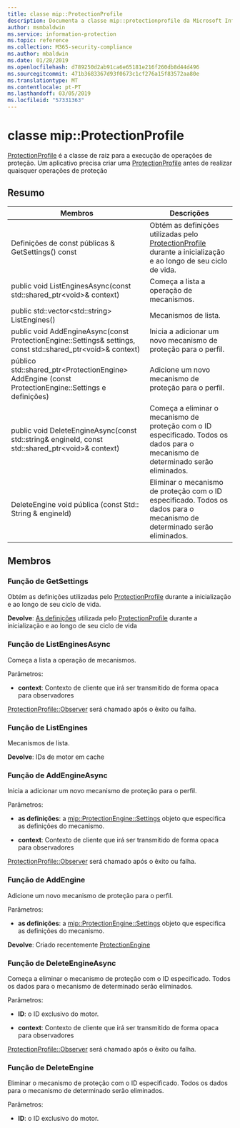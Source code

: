 ```yaml
---
title: classe mip::ProtectionProfile
description: Documenta a classe mip::protectionprofile da Microsoft Information Protection (MIP) SDK.
author: msmbaldwin
ms.service: information-protection
ms.topic: reference
ms.collection: M365-security-compliance
ms.author: mbaldwin
ms.date: 01/28/2019
ms.openlocfilehash: d789250d2ab91ca6e65181e216f260db8d44d496
ms.sourcegitcommit: 471b3683367d93f0673c1cf276a15f83572aa80e
ms.translationtype: MT
ms.contentlocale: pt-PT
ms.lasthandoff: 03/05/2019
ms.locfileid: "57331363"
---
```

# <a name="class-mipprotectionprofile"></a>classe mip::ProtectionProfile 
[ProtectionProfile](class_mip_protectionprofile.md) é a classe de raiz para a execução de operações de proteção.
Um aplicativo precisa criar uma [ProtectionProfile](class_mip_protectionprofile.md) antes de realizar quaisquer operações de proteção
  
## <a name="summary"></a>Resumo
 Membros                        | Descrições                                
--------------------------------|---------------------------------------------
Definições de const públicas & GetSettings() const  |  Obtém as definições utilizadas pelo [ProtectionProfile](class_mip_protectionprofile.md) durante a inicialização e ao longo de seu ciclo de vida.
public void ListEnginesAsync(const std::shared_ptr\<void\>& context)  |  Começa a lista a operação de mecanismos.
public std::vector\<std::string\> ListEngines()  |  Mecanismos de lista.
public void AddEngineAsync(const ProtectionEngine::Settings& settings, const std::shared_ptr\<void\>& context)  |  Inicia a adicionar um novo mecanismo de proteção para o perfil.
público std::shared_ptr\<ProtectionEngine\> AddEngine (const ProtectionEngine::Settings e definições)  |  Adicione um novo mecanismo de proteção para o perfil.
public void DeleteEngineAsync(const std::string& engineId, const std::shared_ptr\<void\>& context)  |  Começa a eliminar o mecanismo de proteção com o ID especificado. Todos os dados para o mecanismo de determinado serão eliminados.
DeleteEngine void pública (const Std:: String & engineId)  |  Eliminar o mecanismo de proteção com o ID especificado. Todos os dados para o mecanismo de determinado serão eliminados.
  
## <a name="members"></a>Membros
  
### <a name="getsettings-function"></a>Função de GetSettings
Obtém as definições utilizadas pelo [ProtectionProfile](class_mip_protectionprofile.md) durante a inicialização e ao longo de seu ciclo de vida.

  
**Devolve**: [As definições](class_mip_protectionprofile_settings.md) utilizada pelo [ProtectionProfile](class_mip_protectionprofile.md) durante a inicialização e ao longo de seu ciclo de vida
  
### <a name="listenginesasync-function"></a>Função de ListEnginesAsync
Começa a lista a operação de mecanismos.

Parâmetros:  
* **context**: Contexto de cliente que irá ser transmitido de forma opaca para observadores


[ProtectionProfile::Observer](class_mip_protectionprofile_observer.md) será chamado após o êxito ou falha.
  
### <a name="listengines-function"></a>Função de ListEngines
Mecanismos de lista.

  
**Devolve**: IDs de motor em cache
  
### <a name="addengineasync-function"></a>Função de AddEngineAsync
Inicia a adicionar um novo mecanismo de proteção para o perfil.

Parâmetros:  
* **as definições**: a [mip::ProtectionEngine::Settings](class_mip_protectionengine_settings.md) objeto que especifica as definições do mecanismo. 


* **context**: Contexto de cliente que irá ser transmitido de forma opaca para observadores


[ProtectionProfile::Observer](class_mip_protectionprofile_observer.md) será chamado após o êxito ou falha.
  
### <a name="addengine-function"></a>Função de AddEngine
Adicione um novo mecanismo de proteção para o perfil.

Parâmetros:  
* **as definições**: a [mip::ProtectionEngine::Settings](class_mip_protectionengine_settings.md) objeto que especifica as definições do mecanismo.



  
**Devolve**: Criado recentemente [ProtectionEngine](class_mip_protectionengine.md)
  
### <a name="deleteengineasync-function"></a>Função de DeleteEngineAsync
Começa a eliminar o mecanismo de proteção com o ID especificado. Todos os dados para o mecanismo de determinado serão eliminados.

Parâmetros:  
* **ID**: o ID exclusivo do motor. 


* **context**: Contexto de cliente que irá ser transmitido de forma opaca para observadores


[ProtectionProfile::Observer](class_mip_protectionprofile_observer.md) será chamado após o êxito ou falha.
  
### <a name="deleteengine-function"></a>Função de DeleteEngine
Eliminar o mecanismo de proteção com o ID especificado. Todos os dados para o mecanismo de determinado serão eliminados.

Parâmetros:  
* **ID**: o ID exclusivo do motor.

